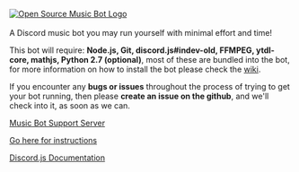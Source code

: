 [![Open Source Music Bot Logo](https://cdn.discordapp.com/attachments/211274061794377729/224402276687675393/OS-MB-Github-Transparent.svg)](https://github.com/developerCodex/musicbot)
<br />
<br />
A Discord music bot you may run yourself with minimal effort and time!

This bot will require: **Node.js, Git, discord.js#indev-old, FFMPEG, ytdl-core, mathjs, Python 2.7 (optional)**, most of these are bundled into the bot, for more information on how to install the bot please check the [wiki](https://github.com/developerCodex/musicbot/wiki/Installation).

If you encounter any **bugs or issues** throughout the process of trying to get your bot running, then please **create an issue on the github**, and we'll check into it, as soon as we can.

[Music Bot Support Server](https://discord.gg/CVyVgap)

[Go here for instructions](https://github.com/developerCodex/musicbot/wiki/Installation)

[Discord.js Documentation](http://discordjs.readthedocs.io/en/8.1.0/index.html)
